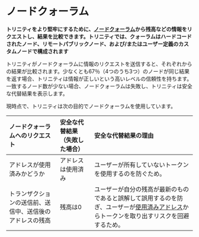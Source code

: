 # ノードクォーラム
<!-- # Node quorum -->

**トリニティをより堅牢にするために、[ノードクォーラム](root://getting-started/0.1/network/nodes.md#node-quorum)から残高などの情報をリクエストし、結果を比較できます。トリニティでは、クォーラムはハードコードされたノード、リモートパブリックノード、および/またはユーザー定義のカスタムノードで構成されます**
<!-- **To make Trinity more robust, it can request information such as balances from a [node quorum](root://getting-started/0.1/network/nodes.md#node-quorum) and compare the results. In Trinity, the quorum consists of hard-coded nodes, remote public nodes and/or any user-defined custom nodes** -->

トリニティがノードクォーラムに情報のリクエストを送信すると、それぞれからの結果が比較されます。少なくとも67％（4つのうち3つ）のノードが同じ結果を返す場合、トリニティは情報が正しいという高いレベルの信頼性を持ちます。一致するノード数が少ない場合、ノードクォーラムは失敗し、トリニティは安全な代替結果を表示します。
<!-- When Trinity sends a request for information to a node quorum, it compares the results from each of them. If at least 67% (3 out of 4) nodes return the same result, then Trinity has a high level of confidence that the information is correct. If fewer nodes agree, the quorum fails and Trinity displays a _safe_ fallback result. -->

現時点で、トリニティは次の目的でノードクォーラムを使用しています。
<!-- At the moment, Trinity uses a node quorum for the following: -->

| **ノードクォーラムへのリクエスト** | **安全な代替結果（失敗した場合）** | **安全な代替結果の理由** |
| :--- | :--- | :--- |
| アドレスが使用済みかどうか | アドレスは使用済み | ユーザーが所有していないトークンを使用するのを防ぐため。 |
| トランザクションの送信前、送信中、送信後のアドレスの残高 | 残高は0 | ユーザーが自分の残高が最新のものであると誤解して誤用するのを防ぎ、ユーザーが[使用済みアドレス](root://getting-started/0.1/clients/addresses.md#spent-addresses)からトークンを取り出すリスクを回避するため。 |

<!-- | **Request to a node quorum**|**Safe fallback result (in case of failure)** |**Reason for safe fallback result**| -->
<!-- |:--|:--|:---| -->
<!-- |Whether an address is spent| The address is spent| To stop users from trying to spend tokens that they don't have| -->
<!-- |The balances of an address before, during, and after sending a transaction| Zero balance| To stop users from being misled into believing that their balance is up to date, thus avoiding the risk of a user withdrawing from a [spent address](root://getting-started/0.1/clients/addresses.md#spent-addresses) -->
